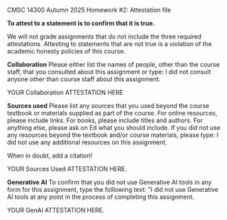 CMSC 14300
Autumn 2025
Homework #2: Attestation file

**To attest to a statement is to confirm that it is true.**

We will not grade assignments that do not include the three required
attestations.  Attesting to statements that are not true is a
violation of the academic honesty policies of this course.

**Collaboration** Please either list the names of people, other than
 the course staff, that you consulted about this assignment or type: I
 did not consult anyone other than course staff about this assignment.

YOUR Collaboration ATTESTATION HERE

**Sources used** Please list any sources that you used beyond the
 course textbook or materials supplied as part of the course. For
 online resources, please include links. For books, please include
 titles and authors.  For anything else, please ask on Ed what you
 should include.  If you did not use any resources beyond the textbook
 and/or course materials, please type: I did not use any additional
 resources on this assignment.

 When in doubt, add a citation!

YOUR Sources Used ATTESTATION HERE.

**Generative AI** To confirm that you did not use Generative AI tools
  in any form for this assignment, type the folllowing text: "I did
  not use Generative AI tools at any point in the process of
  completing this assignment.

YOUR GenAI ATTESTATION HERE.

